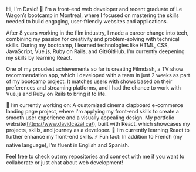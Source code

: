 Hi, I'm David! 👋
I’m a front-end web developer and recent graduate of Le Wagon’s bootcamp in Montreal, where I focused on mastering the skills needed to build engaging, user-friendly websites and applications.

After 8 years working in the film industry, I made a career change into tech, combining my passion for creativity and problem-solving with technical skills. During my bootcamp, I learned technologies like HTML, CSS, JavaScript, Vue.js, Ruby on Rails, and Git/GitHub. I’m currently deepening my skills by learning React.

One of my proudest achievements so far is creating Filmdash, a TV show recommendation app, which I developed with a team in just 2 weeks as part of my bootcamp project. It matches users with shows based on their preferences and streaming platforms, and I had the chance to work with Vue.js and Ruby on Rails to bring it to life.

🔭 I’m currently working on:
    A customized cinema clapboard e-commerce landing page project, where I'm applying my front-end skills to create a smooth user experience and a visually appealing design.
    My portfolio website(https://www.davidcazal.ca/), built with React, which showcases my projects, skills, and journey as a developer.
🌱 I’m currently learning React to further enhance my front-end skills.
⚡ Fun fact: In addition to French (my native language), I’m fluent in English and Spanish.
  
Feel free to check out my repositories and connect with me if you want to collaborate or just chat about web development!

